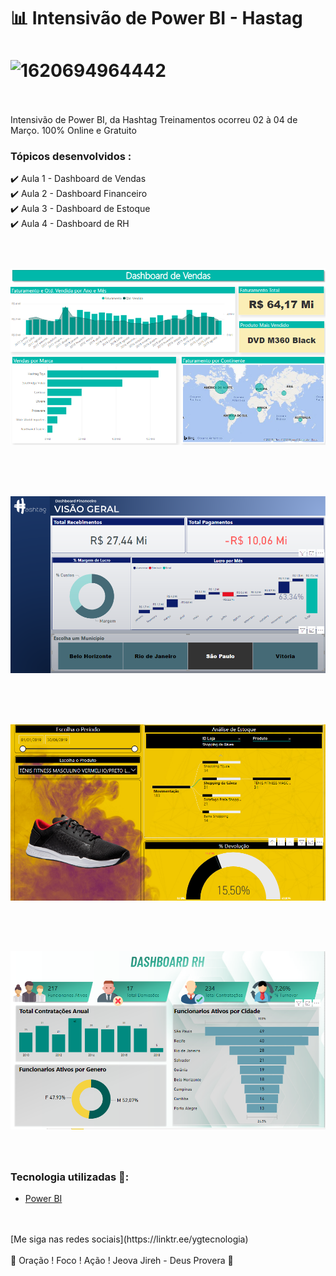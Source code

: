# 📊  Intensivão de Power BI - Hastag

<h1>
   <img src="https://i.ibb.co/mTvKm6T/1620694964442.jpg" alt="1620694964442" border="0">
</h1>
<br>
<br>
Intensivão de Power BI, da Hashtag Treinamentos ocorreu 02 à 04 de Março. 100% Online e Gratuito

### Tópicos desenvolvidos : 

✔️ Aula 1 - Dashboard de Vendas
<br>
✔️ Aula 2 - Dashboard Financeiro
<br>
✔️ Aula 3 - Dashboard de Estoque
<br>
✔️ Aula 4 - Dashboard de RH<br>
<br>

<h1>
   <img src="https://raw.githubusercontent.com/saldanhayg/Intensivao_Power_BI_Hastag-Treinamentos/main/img/vendas.PNG" alt="vendas" border="0">
</h1>
<br>
<h1>
   <img src="https://raw.githubusercontent.com/saldanhayg/Intensivao_Power_BI_Hastag-Treinamentos/main/img/Financeiro.PNG" alt="Financeiro" border="0">
</h1>
<br>
<h1>
   <img src="https://raw.githubusercontent.com/saldanhayg/Intensivao_Power_BI_Hastag-Treinamentos/main/img/estoque.PNG" alt="estoque" border="0">
</h1>
<br>
<h1>
   <img src="https://raw.githubusercontent.com/saldanhayg/Intensivao_Power_BI_Hastag-Treinamentos/main/img/RH.PNG" alt="RH" border="0">
</h1>
<br>

### Tecnologia utilizadas 🚀:

* <a href="https://pt.wikipedia.org/wiki/Power_BI">Power BI</a> 

<br>
<br>
[Me siga nas redes sociais](https://linktr.ee/ygtecnologia)
<br>
<br> 
🙏 Oração ! Foco ! Ação ! Jeova Jireh - Deus Provera 🙏  